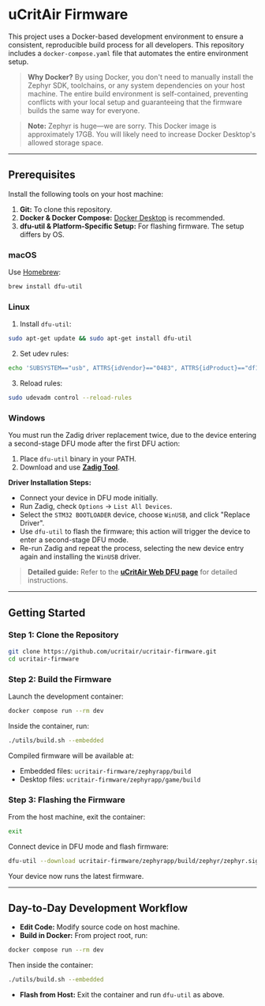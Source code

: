 # uCritAir Firmware

This project uses a Docker-based development environment to ensure a consistent, reproducible build process for all developers. This repository includes a `docker-compose.yaml` file that automates the entire environment setup.

> **Why Docker?**
> By using Docker, you don't need to manually install the Zephyr SDK, toolchains, or any system dependencies on your host machine. The entire build environment is self-contained, preventing conflicts with your local setup and guaranteeing that the firmware builds the same way for everyone.

> **Note:** Zephyr is huge—we are sorry. This Docker image is approximately 17GB. You will likely need to increase Docker Desktop's allowed storage space.

---

## Prerequisites

Install the following tools on your host machine:

1. **Git:** To clone this repository.
2. **Docker & Docker Compose:** [Docker Desktop](https://www.docker.com/products/docker-desktop/) is recommended.
3. **dfu-util & Platform-Specific Setup:** For flashing firmware. The setup differs by OS.

### macOS

Use [Homebrew](https://brew.sh/):

```bash
brew install dfu-util
```

### Linux

1. Install `dfu-util`:

```bash
sudo apt-get update && sudo apt-get install dfu-util
```

2. Set udev rules:

```bash
echo 'SUBSYSTEM=="usb", ATTRS{idVendor}=="0483", ATTRS{idProduct}=="df11", MODE="0666"' | sudo tee /etc/udev/rules.d/99-dfu.rules
```

3. Reload rules:

```bash
sudo udevadm control --reload-rules
```

### Windows

You must run the Zadig driver replacement twice, due to the device entering a second-stage DFU mode after the first DFU action:

1. Place `dfu-util` binary in your PATH.
2. Download and use **[Zadig Tool](https://zadig.akeo.ie/)**.

**Driver Installation Steps:**

* Connect your device in DFU mode initially.
* Run Zadig, check `Options` → `List All Devices`.
* Select the `STM32 BOOTLOADER` device, choose `WinUSB`, and click "Replace Driver".
* Use `dfu-util` to flash the firmware; this action will trigger the device to enter a second-stage DFU mode.
* Re-run Zadig and repeat the process, selecting the new device entry again and installing the `WinUSB` driver.

> **Detailed guide:** Refer to the **[uCritAir Web DFU page](https://ucritair.github.io/ucritair-webdfu/)** for detailed instructions.

---

## Getting Started

### Step 1: Clone the Repository

```bash
git clone https://github.com/ucritair/ucritair-firmware.git
cd ucritair-firmware
```

### Step 2: Build the Firmware

Launch the development container:

```bash
docker compose run --rm dev
```

Inside the container, run:

```bash
./utils/build.sh --embedded
```

Compiled firmware will be available at:

* Embedded files: `ucritair-firmware/zephyrapp/build`
* Desktop files: `ucritair-firmware/zephyrapp/game/build`

### Step 3: Flashing the Firmware

From the host machine, exit the container:

```bash
exit
```

Connect device in DFU mode and flash firmware:

```bash
dfu-util --download ucritair-firmware/zephyrapp/build/zephyr/zephyr.signed.bin
```

Your device now runs the latest firmware.

---

## Day-to-Day Development Workflow

* **Edit Code:** Modify source code on host machine.
* **Build in Docker:** From project root, run:

```bash
docker compose run --rm dev
```

Then inside the container:

```bash
./utils/build.sh --embedded
```

* **Flash from Host:** Exit the container and run `dfu-util` as above.
